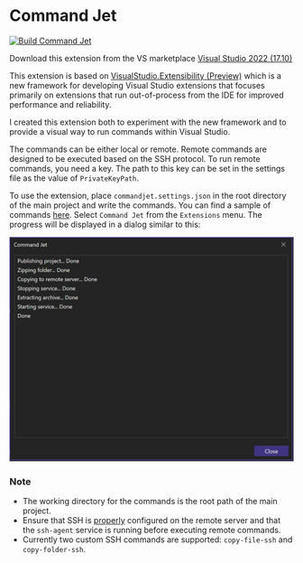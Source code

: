 ﻿# Command Jet

[![Build Command Jet](https://github.com/behrouz-rad/commandjet/actions/workflows/build.yml/badge.svg)](https://github.com/behrouz-rad/commandjet/actions/workflows/build.yml)

Download this extension from the VS marketplace [Visual Studio 2022 (17.10)](https://marketplace.visualstudio.com/items?itemName=BehrouzRad.CommandJet) 

This extension is based on [VisualStudio.Extensibility (Preview)](https://learn.microsoft.com/en-us/visualstudio/extensibility/visualstudio.extensibility/visualstudio-extensibility?view=vs-2022) which is a new framework for developing Visual Studio extensions that focuses primarily on extensions that run out-of-process from the IDE for improved performance and reliability. 

I created this extension both to experiment with the new framework and to provide a visual way to run commands within Visual Studio.

The commands can be either local or remote. Remote commands are designed to be executed based on the SSH protocol. To run remote commands, you need a key. The path to this key can be set in the settings file as the value of `PrivateKeyPath`.

To use the extension, place `commandjet.settings.json` in the root directory of the main project and write the commands. You can find a sample of commands [here](https://github.com/behrouz-rad/commandjet/blob/main/src/CommandJet/Resources/commandjet.settings.json).
Select `Command Jet` from the `Extensions` menu. The progress will be displayed in a dialog similar to this:

![Main Form](src/CommandJet/Images/main-form.jpg)

### Note
- The working directory for the commands is the root path of the main project.
- Ensure that SSH is [properly](https://learn.microsoft.com/en-us/windows-server/administration/openssh/openssh_keymanagement) configured on the remote server and that the `ssh-agent` service is running before executing remote commands.
- Currently two custom SSH commands are supported: `copy-file-ssh` and `copy-folder-ssh`.
